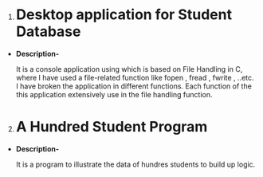 1. # Desktop application for Student Database
 - **Description-** <p>It is a console application using which is based on File Handling in C, where I have used a file-related function like fopen , fread , fwrite , ..etc. I have broken the
application in different functions. Each function of the this application extensively use in the file handling function.</p>


2. # A Hundred Student Program
- **Description-** <p>It is a program to illustrate the data of hundres students to build up logic.</p>
